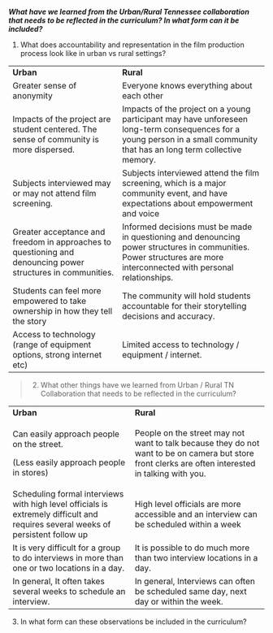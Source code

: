 ***What have we learned from the Urban/Rural Tennessee collaboration that needs to be reflected in the curriculum? In what form can it be included?***

1.  What does accountability and representation in the film production process look like in urban vs rural settings?

|                                                                                                             |                                                                                                                                                                           |
|-------------------------------------------------------------------------------------------------------------|---------------------------------------------------------------------------------------------------------------------------------------------------------------------------|
| **Urban**                                                                                                   | **Rural**                                                                                                                                                                 |
| Greater sense of anonymity                                                                                  | Everyone knows everything about each other                                                                                                                                |
| Impacts of the project are student centered. The sense of community is more dispersed.                      | Impacts of the project on a young participant may have unforeseen long-term consequences for a young person in a small community that has an long term collective memory. |
| Subjects interviewed may or may not attend film screening.                                                  | Subjects interviewed attend the film screening, which is a major community event, and have expectations about empowerment and voice                                       |
| Greater acceptance and freedom in approaches to questioning and denouncing power structures in communities. | Informed decisions must be made in questioning and denouncing power structures in communities. Power structures are more interconnected with personal relationships.      |
| Students can feel more empowered to take ownership in how they tell the story                               | The community will hold students accountable for their storytelling decisions and accuracy.                                                                               |
| Access to technology (range of equipment options, strong internet etc)                                      | Limited access to technology / equipment / internet.                                                                                                                      |

> 2. What other things have we learned from Urban / Rural TN Collaboration that needs to be reflected in the curriculum?

<table>
<tbody>
<tr class="odd">
<td><strong>Urban</strong></td>
<td><strong>Rural</strong></td>
</tr>
<tr class="even">
<td><p>Can easily approach people on the street.</p>
<p>(Less easily approach people in stores)</p></td>
<td>People on the street may not want to talk because they do not want to be on camera but store front clerks are often interested in talking with you.</td>
</tr>
<tr class="odd">
<td>Scheduling formal interviews with high level officials is extremely difficult and requires several weeks of persistent follow up</td>
<td>High level officials are more accessible and an interview can be scheduled within a week</td>
</tr>
<tr class="even">
<td>It is very difficult for a group to do interviews in more than one or two locations in a day.</td>
<td>It is possible to do much more than two interview locations in a day.</td>
</tr>
<tr class="odd">
<td>In general, It often takes several weeks to schedule an interview.</td>
<td>In general, Interviews can often be scheduled same day, next day or within the week.</td>
</tr>
</tbody>
</table>

3. In what form can these observations be included in the curriculum?
